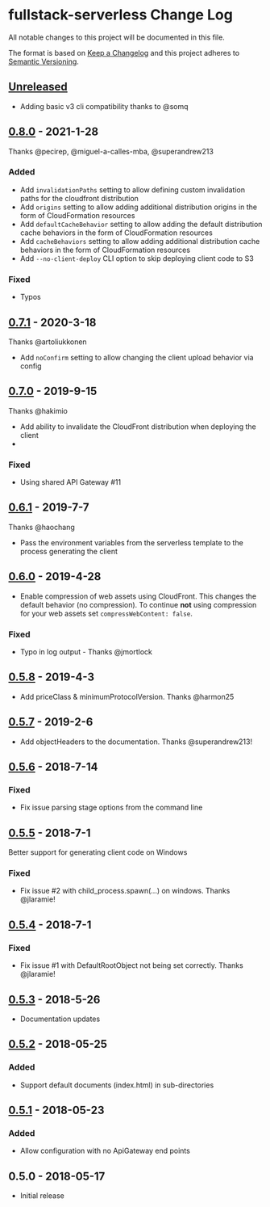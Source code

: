# fullstack-serverless Change Log

All notable changes to this project will be documented in this file.

The format is based on [Keep a Changelog](https://keepachangelog.com/en/1.0.0/)
and this project adheres to [Semantic Versioning](https://semver.org/spec/v2.0.0.html).

## [Unreleased]
- Adding basic v3 cli compatibility thanks to @somq

## [0.8.0] - 2021-1-28
Thanks @pecirep, @miguel-a-calles-mba, @superandrew213

### Added
- Add `invalidationPaths` setting to allow defining custom invalidation paths for the cloudfront distribution
- Add `origins` setting to allow adding additional distribution origins in the form of CloudFormation resources
- Add `defaultCacheBehavior` setting to allow adding the default distribution cache behaviors in the form of CloudFormation resources
- Add `cacheBehaviors` setting to allow adding additional distribution cache behaviors in the form of CloudFormation resources
- Add `--no-client-deploy` CLI option to skip deploying client code to S3

### Fixed
- Typos
## [0.7.1] - 2020-3-18
Thanks @artoliukkonen

- Add `noConfirm` setting to allow changing the client upload behavior via config 


## [0.7.0] - 2019-9-15
Thanks @hakimio

- Add ability to invalidate the CloudFront distribution when deploying the client
- 
### Fixed
- Using shared API Gateway #11

## [0.6.1] - 2019-7-7
Thanks @haochang

- Pass the environment variables from the serverless template to the process generating the client

## [0.6.0] - 2019-4-28
- Enable compression of web assets using CloudFront. This changes the default behavior (no compression). To continue **not** using compression for your web assets set `compressWebContent: false`.

### Fixed
-  Typo in log output - Thanks @jmortlock

## [0.5.8] - 2019-4-3
- Add priceClass & minimumProtocolVersion. Thanks @harmon25

## [0.5.7] - 2019-2-6
- Add objectHeaders to the documentation. Thanks @superandrew213!

## [0.5.6] - 2018-7-14

### Fixed
- Fix issue parsing stage options from the command line

## [0.5.5] - 2018-7-1

Better support for generating client code on Windows

### Fixed
- Fix issue #2 with child_process.spawn(...) on windows. Thanks @jlaramie!

## [0.5.4] - 2018-7-1

### Fixed
- Fix issue #1 with DefaultRootObject not being set correctly. Thanks @jlaramie!

## [0.5.3] - 2018-5-26
- Documentation updates

## [0.5.2] - 2018-05-25

### Added
- Support default documents (index.html) in sub-directories

## [0.5.1] - 2018-05-23

### Added
- Allow configuration with no ApiGateway end points

## 0.5.0 - 2018-05-17

- Initial release

[Unreleased]: https://github.com/MadSkills-io/fullstack-serverless/compare/v0.8.0...HEAD
[0.8.0]: https://github.com/MadSkills-io/fullstack-serverless/compare/v0.7.1...v0.8.0
[0.7.1]: https://github.com/MadSkills-io/fullstack-serverless/compare/v0.7.0...v0.7.1
[0.7.0]: https://github.com/MadSkills-io/fullstack-serverless/compare/v0.6.1...v0.7.0
[0.6.1]: https://github.com/MadSkills-io/fullstack-serverless/compare/v0.6.0...v0.6.1
[0.6.0]: https://github.com/MadSkills-io/fullstack-serverless/compare/v0.5.8...v0.6.0
[0.5.8]: https://github.com/MadSkills-io/fullstack-serverless/compare/v0.5.7...v0.5.8
[0.5.7]: https://github.com/MadSkills-io/fullstack-serverless/compare/v0.5.6...v0.5.7
[0.5.6]: https://github.com/MadSkills-io/fullstack-serverless/compare/v0.5.5...v0.5.6
[0.5.5]: https://github.com/MadSkills-io/fullstack-serverless/compare/v0.5.4...v0.5.5
[0.5.4]: https://github.com/MadSkills-io/fullstack-serverless/compare/v0.5.3...v0.5.4
[0.5.3]: https://github.com/MadSkills-io/fullstack-serverless/compare/v0.5.2...v0.5.3
[0.5.2]: https://github.com/MadSkills-io/fullstack-serverless/compare/v0.5.1...v0.5.2
[0.5.1]: https://github.com/MadSkills-io/fullstack-serverless/compare/v0.5.0...v0.5.1